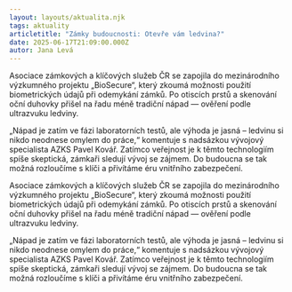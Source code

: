 ```yaml
---
layout: layouts/aktualita.njk
tags: aktuality
articletitle: "Zámky budoucnosti: Otevře vám ledvina?"
date: 2025-06-17T21:09:00.000Z
autor: Jana Levá
---
```

Asociace zámkových a klíčových služeb ČR se zapojila do mezinárodního výzkumného projektu „BioSecure“, který zkoumá možnosti použití biometrických údajů při odemykání zámků. Po otiscích prstů a skenování oční duhovky přišel na řadu méně tradiční nápad — ověření podle ultrazvuku ledviny.

„Nápad je zatím ve fázi laboratorních testů, ale výhoda je jasná – ledvinu si nikdo neodnese omylem do práce,“ komentuje s nadsázkou vývojový specialista AZKS Pavel Kovář. Zatímco veřejnost je k těmto technologiím spíše skeptická, zámkaři sledují vývoj se zájmem. Do budoucna se tak možná rozloučíme s klíči a přivítáme éru vnitřního zabezpečení.

Asociace zámkových a klíčových služeb ČR se zapojila do mezinárodního výzkumného projektu „BioSecure“, který zkoumá možnosti použití biometrických údajů při odemykání zámků. Po otiscích prstů a skenování oční duhovky přišel na řadu méně tradiční nápad — ověření podle ultrazvuku ledviny.

„Nápad je zatím ve fázi laboratorních testů, ale výhoda je jasná – ledvinu si nikdo neodnese omylem do práce,“ komentuje s nadsázkou vývojový specialista AZKS Pavel Kovář. Zatímco veřejnost je k těmto technologiím spíše skeptická, zámkaři sledují vývoj se zájmem. Do budoucna se tak možná rozloučíme s klíči a přivítáme éru vnitřního zabezpečení.
